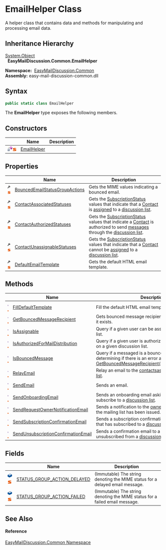 EmailHelper Class
=================
A helper class that contains data and methods for manipulating and processing email data.


Inheritance Hierarchy
---------------------
[System.Object][1]  
  **EasyMailDiscussion.Common.EmailHelper**  

  **Namespace:**  [EasyMailDiscussion.Common][2]  
  **Assembly:** easy-mail-discussion-common.dll

Syntax
------

```csharp
public static class EmailHelper
```

The **EmailHelper** type exposes the following members.


Constructors
------------

|                                   | Name             | Description |
| --------------------------------- | ---------------- | ----------- |
| ![Private method]![Static member] | [EmailHelper][3] |             |


Properties
----------

|                                    | Name                                | Description                                                                                                                                 |
| ---------------------------------- | ----------------------------------- | ------------------------------------------------------------------------------------------------------------------------------------------- |
| ![Public property]![Static member] | [BouncedEmailStatusGroupActions][4] | Gets the MIME values indicating a bounced email.                                                                                            |
| ![Public property]![Static member] | [ContactAssociatedStatuses][5]      | Gets the [SubscriptionStatus][6] values that indicate that a [Contact][7] is [assigned][8] to a [discussion list][9].                       |
| ![Public property]![Static member] | [ContactAuthorizedStatuses][10]     | Gets the [SubscriptionStatus][6] values that indicate a [Contact][7] is authorized to send [messages][11] through the [discussion list][9]. |
| ![Public property]![Static member] | [ContactUnassignableStatuses][12]   | Gets the [SubscriptionStatus][6] values that indicate that a [Contact][7] cannot be [assigned][8] to a [discussion list][9].                |
| ![Public property]![Static member] | [DefaultEmailTemplate][13]          | Gets the default HTML email template.                                                                                                       |


Methods
-------

|                                  | Name                                      | Description                                                                                                                                        |
| -------------------------------- | ----------------------------------------- | -------------------------------------------------------------------------------------------------------------------------------------------------- |
| ![Public method]![Static member] | [FillDefaultTemplate][14]                 | Fill the default HTML email template with values.                                                                                                  |
| ![Public method]![Static member] | [GetBouncedMessageRecipient][15]          | Gets bounced message recipient from the message, if it exists.                                                                                     |
| ![Public method]![Static member] | [IsAssignable][16]                        | Query if a given user can be assigned to a discussion list.                                                                                        |
| ![Public method]![Static member] | [IsAuthorizedForMailDistribution][17]     | Query if a given user is authorized for mail distribution on a given discussion list.                                                              |
| ![Public method]![Static member] | [IsBouncedMessage][18]                    | Query if a messaged is a bounced message by determining if there is an error action code per [GetBouncedMessageRecipient(IndexedMimeMessage)][15]. |
| ![Public method]![Static member] | [RelayEmail][19]                          | Relay an email to the [contacts][7][assigned][8] to a [discussion list][9].                                                                        |
| ![Public method]![Static member] | [SendEmail][20]                           | Sends an email.                                                                                                                                    |
| ![Public method]![Static member] | [SendOnboardingEmail][21]                 | Sends an onboarding email asking a [contact][7] to subscribe to a [discussion list][9].                                                            |
| ![Public method]![Static member] | [SendRequestOwnerNotificationEmail][22]   | Sends a notification to the [owner][23] that a request to join the mailing list has been issued.                                                   |
| ![Public method]![Static member] | [SendSubscriptionConfirmationEmail][24]   | Sends a subscription confirmation email to a [contact][7] that has subscribed to a [discussion list][9].                                           |
| ![Public method]![Static member] | [SendUnsubscriptionConfirmationEmail][25] | Sends a confirmation email to a [contact][7] that has unsubscribed from a [discussion list][9].                                                    |


Fields
------

|                                 | Name                              | Description                                                                  |
| ------------------------------- | --------------------------------- | ---------------------------------------------------------------------------- |
| ![Public field]![Static member] | [STATUS_GROUP_ACTION_DELAYED][26] | (Immutable) The string denoting the MIME status for a delayed email message. |
| ![Public field]![Static member] | [STATUS_GROUP_ACTION_FAILED][27]  | (Immutable) The string denoting the MIME status for a failed email message.  |


See Also
--------

#### Reference
[EasyMailDiscussion.Common Namespace][2]  

[1]: https://docs.microsoft.com/dotnet/api/system.object
[2]: ../README.md
[3]: _cctor.md
[4]: BouncedEmailStatusGroupActions.md
[5]: ContactAssociatedStatuses.md
[6]: ../../EasyMailDiscussion.Common.Database/SubscriptionStatus/README.md
[7]: ../../EasyMailDiscussion.Common.Database/Contact/README.md
[8]: ../../EasyMailDiscussion.Common.Database/ContactSubscription/README.md
[9]: ../../EasyMailDiscussion.Common.Database/DiscussionList/README.md
[10]: ContactAuthorizedStatuses.md
[11]: ../../EasyMailDiscussion.Common.Database/Message/README.md
[12]: ContactUnassignableStatuses.md
[13]: DefaultEmailTemplate.md
[14]: FillDefaultTemplate.md
[15]: GetBouncedMessageRecipient.md
[16]: IsAssignable.md
[17]: IsAuthorizedForMailDistribution.md
[18]: IsBouncedMessage.md
[19]: RelayEmail.md
[20]: SendEmail.md
[21]: SendOnboardingEmail.md
[22]: SendRequestOwnerNotificationEmail.md
[23]: ../EmailAliasHelper/GetOwnerAlias.md
[24]: SendSubscriptionConfirmationEmail.md
[25]: SendUnsubscriptionConfirmationEmail.md
[26]: STATUS_GROUP_ACTION_DELAYED.md
[27]: STATUS_GROUP_ACTION_FAILED.md
[Private method]: ../../icons/privmethod.gif "Private method"
[Static member]: ../../icons/static.gif "Static member"
[Public property]: ../../icons/pubproperty.svg "Public property"
[Public method]: ../../icons/pubmethod.svg "Public method"
[Public field]: ../../icons/pubfield.svg "Public field"